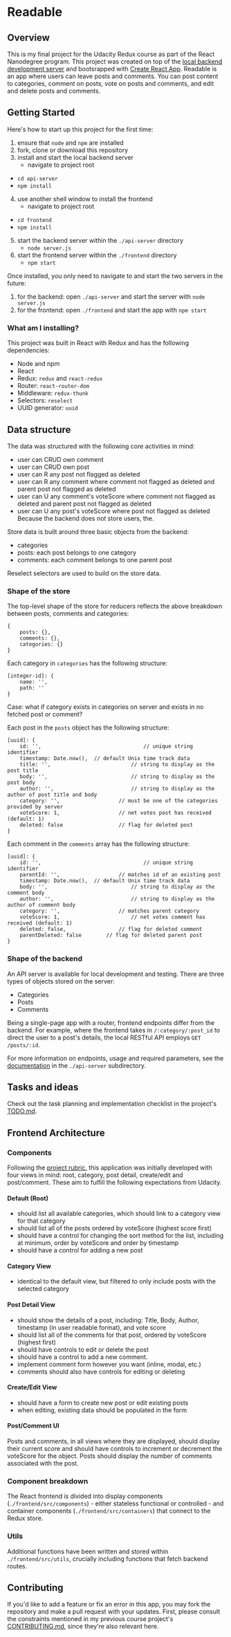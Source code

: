 # Readable

## Overview
This is my final project for the Udacity Redux course as part of the React Nanodegree program. This project was created on top of the [local backend development server](https://github.com/udacity/reactnd-project-readable-starter) and bootsrapped with [Create React App](https://github.com/facebookincubator/create-react-app). Readable is an app where users can leave posts and comments. You can post content to categories, comment on posts, vote on posts and comments, and edit and delete posts and comments.

## Getting Started
Here's how to start up this project for the first time:
1. ensure that `node` and `npm` are installed
2. fork, clone or download this repository
3. install and start the local backend server
	- navigate to project root
  - `cd api-server`
  - `npm install`
4. use another shell window to install the frontend
	- navigate to project root
  - `cd frontend`
  - `npm install`
5. start the backend server within the `./api-server` directory
	- `node server.js`
6. start the frontend server within the `./frontend` directory
	- `npm start`

Once installed, you only need to navigate to and start the two servers in the future:
1. for the backend: open `./api-server` and start the server with `node server.js`
2. for the frontend: open `./frontend` and start the app with `npm start`

### What am I installing?
This project was built in React with Redux and has the following dependencies:
- Node and npm
- React
- Redux: `redux` and `react-redux`
- Router: `react-router-dom`
- Middleware: `redux-thunk`
- Selectors: `reselect`
- UUID generator: `uuid`

## Data structure
The data was structured with the following core activities in mind:
- user can CRUD own comment
- user can CRUD own post
- user can R any post not flagged as deleted
- user can R any comment where comment not flagged as deleted and parent post not flagged as deleted
- user can U any comment's voteScore where comment not flagged as deleted and parent post not flagged as deleted
- user can U any post's voteScore where post not flagged as deleted
Because the backend does not store users, the.

Store data is built around three basic objects from the backend:
- categories
- posts: each post belongs to one category
- comments: each comment belongs to one parent post

Reselect selectors are used to build on the store data.

### Shape of the store
The top-level shape of the store for reducers reflects the above breakdown between posts, comments and categories:
```
{
	posts: {},
	comments: {},
	categories: {}
}
```

Each category in `categories` has the following structure:
```
[integer-id]: {
	name: '',
	path: ''
}
```
Case: what if category exists in categories on server and exists in no fetched post or comment?

Each post in the `posts` object has the following structure:
```
[uuid]: {
	id: '', 								// unique string identifier
	timestamp: Date.now(), 	// default Unix time track data
	title: '', 							// string to display as the post title
	body: '', 							// string to display as the post body
	author: '', 						// string to display as the author of post title and body
	category: '', 					// must be one of the categories provided by server
	voteScore: 1, 					// net votes post has received (default: 1)
	deleted: false 					// flag for deleted post
}
```

Each comment in the `comments` array has the following structure:
```
[uuid]: {
	id: '', 			 					// unique string identifier
	parentId: '', 					// matches id of an existing post
	timestamp: Date.now(), 	// default Unix time track data
	body: '', 							// string to display as the comment body
	author: '', 						// string to display as the author of comment body
	category: '', 					// matches parent category
	voteScore: 1,						// net votes comment has received (default: 1)
	deleted: false, 				// flag for deleted comment
	parentDeleted: false 		// flag for deleted parent post
}
```

### Shape of the backend
An API server is available for local development and testing. There are three types of objects stored on the server:
- Categories
- Posts
- Comments

Being a single-page app with a router, frontend endpoints differ from the backend. For example, where the frontend takes in `/:category/:post_id` to direct the user to a post's details, the local RESTful API employs `GET /posts/:id`.

For more information on endpoints, usage and required parameters, see the [documentation](https://github.com/Botmasher/reactnd-readable/blob/master/api-server/README.md) in the `./api-server` subdirectory.

## Tasks and ideas
Check out the task planning and implementation checklist in the project's [TODO.md](https://github.com/Botmasher/reactnd-readable/blob/master/frontend/TODO.md).

## Frontend Architecture

### Components
Following the [project rubric](https://review.udacity.com/#!/rubrics/1017/view), this application was initially developed with four views in mind: root, category, post detail, create/edit and post/comment. These aim to fulfill the following expectations from Udacity.

#### Default (Root)
- should list all available categories, which should link to a category view for that category
- should list all of the posts ordered by voteScore (highest score first)
- should have a control for changing the sort method for the list, including at minimum, order by voteScore and order by timestamp
- should have a control for adding a new post

#### Category View
- identical to the default view, but filtered to only include posts with the selected category

#### Post Detail View
- should show the details of a post, including: Title, Body, Author, timestamp (in user readable format), and vote score
- should list all of the comments for that post, ordered by voteScore (highest first)
- should have controls to edit or delete the post
- should have a control to add a new comment.
- implement comment form however you want (inline, modal, etc.)
- comments should also have controls for editing or deleting

#### Create/Edit View
- should have a form to create new post or edit existing posts
- when editing, existing data should be populated in the form

#### Post/Comment UI
Posts and comments, in all views where they are displayed, should display their current score and should have controls to increment or decrement the voteScore for the object. Posts should display the number of comments associated with the post.

### Component breakdown
The React frontend is divided into display components (`./frontend/src/components`) - either stateless functional or controlled - and container components (`./frontend/src/containers`) that connect to the Redux store.

### Utils
Additional functions have been written and stored within `./frontend/src/utils`, crucially including functions that fetch backend routes.

## Contributing
If you'd like to add a feature or fix an error in this app, you may fork the repository and make a pull request with your updates. First, please consult the constraints mentioned in my previous course project's [CONTRIBUTING.md](https://github.com/Botmasher/reactnd-myreads/blob/master/CONTRIBUTING.md), since they're also relevant here.
